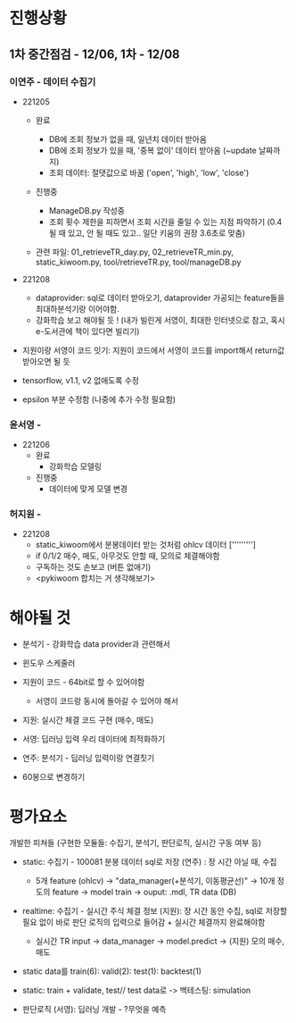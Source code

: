 # 진행상황

## 1차 중간점검 - 12/06, 1차 - 12/08

### 이연주 - 데이터 수집기
+ 221205
  + 완료
    + DB에 조회 정보가 없을 때, 일년치 데이터 받아옴
    + DB에 조회 정보가 있을 때, '중복 없이' 데이터 받아옴 (~update 날짜까지)
    + 조회 데이터: 절댓값으로 바꿈 ('open', 'high', 'low', 'close')
  + 진행중
    + ManageDB.py 작성중
    + 조회 횟수 제한을 피하면서 조회 시간을 줄일 수 있는 지점 파악하기
        (0.4 될 때 있고, 안 될 때도 있고.. 일단 키움의 권장 3.6초로 맞춤)
        
  + 관련 파일: 01_retrieveTR_day.py, 02_retrieveTR_min.py, static_kiwoom.py, tool/retrieveTR.py, tool/manageDB.py
+ 221208
  + dataprovider: sql로 데이터 받아오기, dataprovider 가공되는 feature들을 최대하분석기랑 이어야함.
  + 강화학습 보고 해야될 듯 ! (내가 빌린게 서영이, 최대한 인터넷으로 참고, 혹시 e-도서관에 책이 있다면 빌리기)

+ 지원이랑 서영이 코드 잇기: 지원이 코드에서 서영이 코드를 import해서 return값 받아오면 될 듯
  
+ tensorflow, v1.1, v2 없애도록 수정
+ epsilon 부분 수정함 (나중에 추가 수정 필요함)

### 윤서영 - 
+ 221206
  + 완료
    + 강화학습 모델링
  + 진행중
    + 데이터에 맞게 모델 변경

### 허지원 -
+ 221208
  + static_kiwoom에서 분봉데이터 받는 것처럼 ohlcv 데이터 [''''''''']
  + if 0/1/2 매수, 매도, 아무것도 안할 때, 모의로 체결해야함
  + 구독하는 것도 손보고 (버튼 없애기)
  + <pykiwoom 합치는 거 생각해보기>

# 해야될 것

+ 분석기 - 강화학습 data provider과 관련해서

+ 윈도우 스케줄러

+ 지원이 코드 - 64bit로 할 수 있어야함
  + 서영이 코드랑 동시에 돌아갈 수 있어야 해서

+ 지원: 실시간 체결 코드 구현 (매수, 매도)

+ 서영: 딥러닝 입력 우리 데이터에 최적화하기

+ 연주: 분석기 - 딥러닝 입력이랑 연결짓기

+ 60봉으로 변경하기

# 평가요소
개발한 피쳐들 (구현한 모듈들: 수집기, 분석기, 판단로직, 실시간 구동 여부 등)

+ static: 수집기 - 100081 분봉 데이터 sql로 저장 (연주) : 장 시간 아닐 때, 수집
  + 5개 feature (ohlcv) -> "data_manager(+분석기, 이동평균선)" -> 10개 정도의 feature -> model train -> ouput: .mdl, TR data (DB)
+ realtime: 수집기 - 실시간 주식 체결 정보 (지원): 장 시간 동안 수집, sql로 저장할 필요 없이 바로 판단 로직의 입력으로 들어감 + 실시간 체결까지 완료해야함
  + 실시간 TR input -> data_manager -> model.predict -> (지원) 모의 매수, 매도
+ static data를 train(6): valid(2): test(1): backtest(1)
+ static: train + validate, test// test data로 -> 백테스팅: simulation

+ 판단로직 (서영): 딥러닝 개발 - ?무엇을 예측
